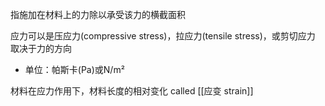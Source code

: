 指施加在材料上的力除以承受该力的横截面积

应力可以是压应力(compressive stress)，拉应力(tensile stress)，或剪切应力
取决于力的方向

- 单位：帕斯卡(Pa)或N/m²



材料在应力作用下，材料长度的相对变化 called [[应变 strain]]
